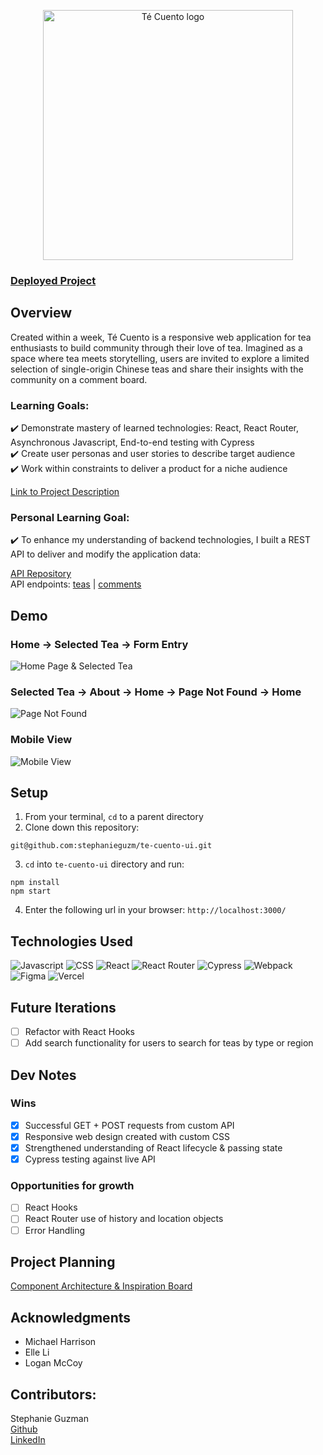 <p align="center">
<img width='400' alt='Té Cuento logo' src='https://user-images.githubusercontent.com/101955307/201567634-3dcd0b47-93bf-4051-aa8e-0951f170984f.png'>
</p>

### [Deployed Project](https://te-cuento-ui.vercel.app/)

## Overview
Created within a week, Té Cuento is a responsive web application for tea enthusiasts to build community through their love of tea. Imagined as a space where tea meets storytelling, users are invited to explore a limited selection of single-origin Chinese teas and share their insights with the community on a comment board.

### Learning Goals:      
✔️ Demonstrate mastery of learned technologies: React, React Router, Asynchronous Javascript, End-to-end testing with Cypress<br> 
✔️ Create user personas and user stories to describe target audience<br>
✔️ Work within constraints to deliver a product for a niche audience <br>

[Link to Project Description](https://frontend.turing.edu/projects/module-3/showcase.html)

### Personal Learning Goal:

✔️ To enhance my understanding of backend technologies, I built a REST API to deliver and modify the application data:<br>

[API Repository](https://github.com/stephanieguzm/te-cuento-api) <br>
API endpoints: [teas](https://te-cuento.herokuapp.com/api/v1/teas) | [comments](https://te-cuento.herokuapp.com/api/v1/comments)<br>

## Demo
### Home -> Selected Tea -> Form Entry
![Home Page & Selected Tea](https://user-images.githubusercontent.com/101955307/201581686-b7d22dc5-da5e-4aa0-abd7-d3151d54bb74.gif)

### Selected Tea -> About -> Home -> Page Not Found -> Home
![Page Not Found](https://user-images.githubusercontent.com/101955307/201581950-9d33bea7-441a-4e35-beca-6b0694c95367.gif)

### Mobile View
![Mobile View](https://user-images.githubusercontent.com/101955307/201583705-18cc9106-d8ac-4566-bd6f-a06bec4a8bf8.gif)

## Setup
1. From your terminal, `cd` to a parent directory
2. Clone down this repository:
  ```
  git@github.com:stephanieguzm/te-cuento-ui.git
  ```
3. `cd` into `te-cuento-ui` directory and run:
  ```
  npm install
  npm start
  ```
4. Enter the following url in your browser: `http://localhost:3000/`

## Technologies Used
![Javascript](https://img.shields.io/badge/JavaScript-323330?style=for-the-badge&logo=javascript&logoColor=F7DF1E) 
![CSS](https://img.shields.io/badge/CSS3-1572B6?style=for-the-badge&logo=css3&logoColor=white) 
![React](https://img.shields.io/badge/react-%2320232a.svg?style=for-the-badge&logo=react&logoColor=%2361DAFB) 
![React Router](https://img.shields.io/badge/React_Router-CA4245?style=for-the-badge&logo=react-router&logoColor=white) 
![Cypress](https://img.shields.io/badge/-cypress-%23E5E5E5?style=for-the-badge&logo=cypress&logoColor=058a5e) 
![Webpack](https://img.shields.io/badge/webpack-%238DD6F9.svg?style=for-the-badge&logo=webpack&logoColor=black) 
![Figma](https://img.shields.io/badge/figma-%23F24E1E.svg?style=for-the-badge&logo=figma&logoColor=white)
![Vercel](https://img.shields.io/badge/vercel-%23000000.svg?style=for-the-badge&logo=vercel&logoColor=white)

## Future Iterations
- [ ] Refactor with React Hooks
- [ ] Add search functionality for users to search for teas by type or region

## Dev Notes
### Wins
- [x] Successful GET + POST requests from custom API
- [x] Responsive web design created with custom CSS
- [X] Strengthened understanding of React lifecycle & passing state
- [X] Cypress testing against live API

### Opportunities for growth
- [ ] React Hooks
- [ ] React Router use of history and location objects
- [ ] Error Handling

## Project Planning 
[Component Architecture & Inspiration Board](https://www.figma.com/file/m91MPTU7WKdtHFA4nL01bt/Te-Cuento?node-id=0%3A1&t=kcEQs4eewklWUxZb-1)

## Acknowledgments 
- Michael Harrison
- Elle Li
- Logan McCoy

## Contributors:
Stephanie Guzman<br>
[Github](https://github.com/stephanieguzm)<br>
[LinkedIn](https://www.linkedin.com/in/stephanie-guzman-sdsw/)<br>
